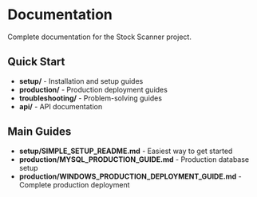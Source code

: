 # Documentation

Complete documentation for the Stock Scanner project.

## Quick Start
- **setup/** - Installation and setup guides
- **production/** - Production deployment guides
- **troubleshooting/** - Problem-solving guides
- **api/** - API documentation

## Main Guides
- **setup/SIMPLE_SETUP_README.md** - Easiest way to get started
- **production/MYSQL_PRODUCTION_GUIDE.md** - Production database setup
- **production/WINDOWS_PRODUCTION_DEPLOYMENT_GUIDE.md** - Complete production deployment
